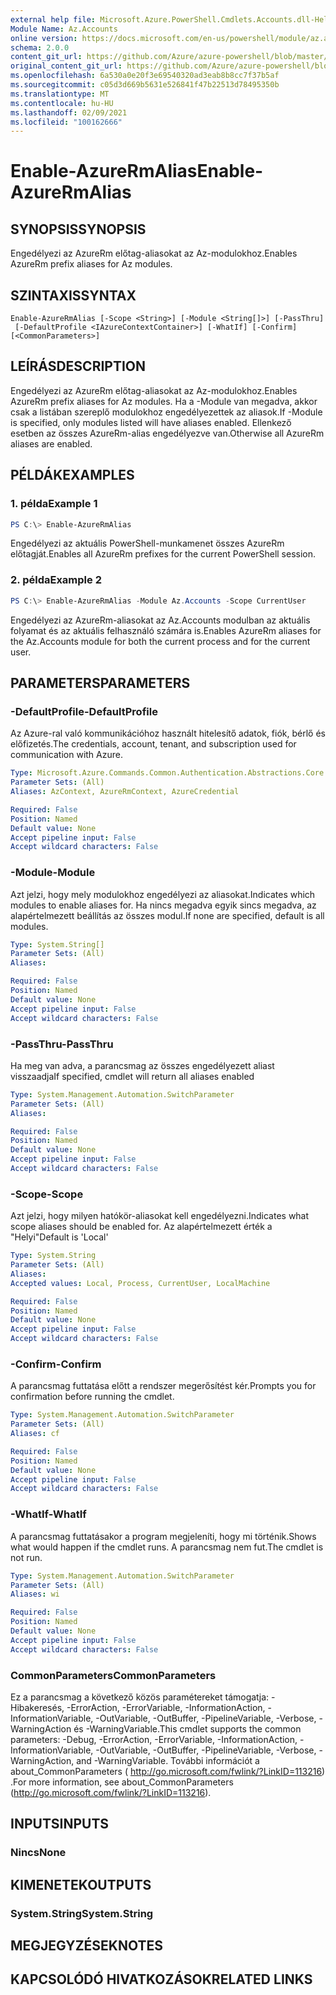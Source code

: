 ```yaml
---
external help file: Microsoft.Azure.PowerShell.Cmdlets.Accounts.dll-Help.xml
Module Name: Az.Accounts
online version: https://docs.microsoft.com/en-us/powershell/module/az.accounts/enable-azurermalias
schema: 2.0.0
content_git_url: https://github.com/Azure/azure-powershell/blob/master/src/Accounts/Accounts/help/Enable-AzureRmAlias.md
original_content_git_url: https://github.com/Azure/azure-powershell/blob/master/src/Accounts/Accounts/help/Enable-AzureRmAlias.md
ms.openlocfilehash: 6a530a0e20f3e69540320ad3eab8b8cc7f37b5af
ms.sourcegitcommit: c05d3d669b5631e526841f47b22513d78495350b
ms.translationtype: MT
ms.contentlocale: hu-HU
ms.lasthandoff: 02/09/2021
ms.locfileid: "100162666"
---
```

# <span data-ttu-id="94de8-101">Enable-AzureRmAlias</span><span class="sxs-lookup"><span data-stu-id="94de8-101">Enable-AzureRmAlias</span></span>

## <span data-ttu-id="94de8-102">SYNOPSIS</span><span class="sxs-lookup"><span data-stu-id="94de8-102">SYNOPSIS</span></span>
<span data-ttu-id="94de8-103">Engedélyezi az AzureRm előtag-aliasokat az Az-modulokhoz.</span><span class="sxs-lookup"><span data-stu-id="94de8-103">Enables AzureRm prefix aliases for Az modules.</span></span>

## <span data-ttu-id="94de8-104">SZINTAXIS</span><span class="sxs-lookup"><span data-stu-id="94de8-104">SYNTAX</span></span>

```
Enable-AzureRmAlias [-Scope <String>] [-Module <String[]>] [-PassThru]
 [-DefaultProfile <IAzureContextContainer>] [-WhatIf] [-Confirm] [<CommonParameters>]
```

## <span data-ttu-id="94de8-105">LEÍRÁS</span><span class="sxs-lookup"><span data-stu-id="94de8-105">DESCRIPTION</span></span>
<span data-ttu-id="94de8-106">Engedélyezi az AzureRm előtag-aliasokat az Az-modulokhoz.</span><span class="sxs-lookup"><span data-stu-id="94de8-106">Enables AzureRm prefix aliases for Az modules.</span></span> <span data-ttu-id="94de8-107">Ha a -Module van megadva, akkor csak a listában szereplő modulokhoz engedélyezettek az aliasok.</span><span class="sxs-lookup"><span data-stu-id="94de8-107">If -Module is specified, only modules listed will have aliases enabled.</span></span> <span data-ttu-id="94de8-108">Ellenkező esetben az összes AzureRm-alias engedélyezve van.</span><span class="sxs-lookup"><span data-stu-id="94de8-108">Otherwise all AzureRm aliases are enabled.</span></span>

## <span data-ttu-id="94de8-109">PÉLDÁK</span><span class="sxs-lookup"><span data-stu-id="94de8-109">EXAMPLES</span></span>

### <span data-ttu-id="94de8-110">1. példa</span><span class="sxs-lookup"><span data-stu-id="94de8-110">Example 1</span></span>
```powershell
PS C:\> Enable-AzureRmAlias
```

<span data-ttu-id="94de8-111">Engedélyezi az aktuális PowerShell-munkamenet összes AzureRm előtagját.</span><span class="sxs-lookup"><span data-stu-id="94de8-111">Enables all AzureRm prefixes for the current PowerShell session.</span></span>

### <span data-ttu-id="94de8-112">2. példa</span><span class="sxs-lookup"><span data-stu-id="94de8-112">Example 2</span></span>
```powershell
PS C:\> Enable-AzureRmAlias -Module Az.Accounts -Scope CurrentUser
```

<span data-ttu-id="94de8-113">Engedélyezi az AzureRm-aliasokat az Az.Accounts modulban az aktuális folyamat és az aktuális felhasználó számára is.</span><span class="sxs-lookup"><span data-stu-id="94de8-113">Enables AzureRm aliases for the Az.Accounts module for both the current process and for the current user.</span></span>

## <span data-ttu-id="94de8-114">PARAMETERS</span><span class="sxs-lookup"><span data-stu-id="94de8-114">PARAMETERS</span></span>

### <span data-ttu-id="94de8-115">-DefaultProfile</span><span class="sxs-lookup"><span data-stu-id="94de8-115">-DefaultProfile</span></span>
<span data-ttu-id="94de8-116">Az Azure-ral való kommunikációhoz használt hitelesítő adatok, fiók, bérlő és előfizetés.</span><span class="sxs-lookup"><span data-stu-id="94de8-116">The credentials, account, tenant, and subscription used for communication with Azure.</span></span>

```yaml
Type: Microsoft.Azure.Commands.Common.Authentication.Abstractions.Core.IAzureContextContainer
Parameter Sets: (All)
Aliases: AzContext, AzureRmContext, AzureCredential

Required: False
Position: Named
Default value: None
Accept pipeline input: False
Accept wildcard characters: False
```

### <span data-ttu-id="94de8-117">-Module</span><span class="sxs-lookup"><span data-stu-id="94de8-117">-Module</span></span>
<span data-ttu-id="94de8-118">Azt jelzi, hogy mely modulokhoz engedélyezi az aliasokat.</span><span class="sxs-lookup"><span data-stu-id="94de8-118">Indicates which modules to enable aliases for.</span></span>
<span data-ttu-id="94de8-119">Ha nincs megadva egyik sincs megadva, az alapértelmezett beállítás az összes modul.</span><span class="sxs-lookup"><span data-stu-id="94de8-119">If none are specified, default is all modules.</span></span>

```yaml
Type: System.String[]
Parameter Sets: (All)
Aliases:

Required: False
Position: Named
Default value: None
Accept pipeline input: False
Accept wildcard characters: False
```

### <span data-ttu-id="94de8-120">-PassThru</span><span class="sxs-lookup"><span data-stu-id="94de8-120">-PassThru</span></span>
<span data-ttu-id="94de8-121">Ha meg van adva, a parancsmag az összes engedélyezett aliast visszaadja</span><span class="sxs-lookup"><span data-stu-id="94de8-121">If specified, cmdlet will return all aliases enabled</span></span>

```yaml
Type: System.Management.Automation.SwitchParameter
Parameter Sets: (All)
Aliases:

Required: False
Position: Named
Default value: None
Accept pipeline input: False
Accept wildcard characters: False
```

### <span data-ttu-id="94de8-122">-Scope</span><span class="sxs-lookup"><span data-stu-id="94de8-122">-Scope</span></span>
<span data-ttu-id="94de8-123">Azt jelzi, hogy milyen hatókör-aliasokat kell engedélyezni.</span><span class="sxs-lookup"><span data-stu-id="94de8-123">Indicates what scope aliases should be enabled for.</span></span> <span data-ttu-id="94de8-124">Az alapértelmezett érték a "Helyi"</span><span class="sxs-lookup"><span data-stu-id="94de8-124">Default is 'Local'</span></span>

```yaml
Type: System.String
Parameter Sets: (All)
Aliases:
Accepted values: Local, Process, CurrentUser, LocalMachine

Required: False
Position: Named
Default value: None
Accept pipeline input: False
Accept wildcard characters: False
```

### <span data-ttu-id="94de8-125">-Confirm</span><span class="sxs-lookup"><span data-stu-id="94de8-125">-Confirm</span></span>
<span data-ttu-id="94de8-126">A parancsmag futtatása előtt a rendszer megerősítést kér.</span><span class="sxs-lookup"><span data-stu-id="94de8-126">Prompts you for confirmation before running the cmdlet.</span></span>

```yaml
Type: System.Management.Automation.SwitchParameter
Parameter Sets: (All)
Aliases: cf

Required: False
Position: Named
Default value: None
Accept pipeline input: False
Accept wildcard characters: False
```

### <span data-ttu-id="94de8-127">-WhatIf</span><span class="sxs-lookup"><span data-stu-id="94de8-127">-WhatIf</span></span>
<span data-ttu-id="94de8-128">A parancsmag futtatásakor a program megjeleníti, hogy mi történik.</span><span class="sxs-lookup"><span data-stu-id="94de8-128">Shows what would happen if the cmdlet runs.</span></span>
<span data-ttu-id="94de8-129">A parancsmag nem fut.</span><span class="sxs-lookup"><span data-stu-id="94de8-129">The cmdlet is not run.</span></span>

```yaml
Type: System.Management.Automation.SwitchParameter
Parameter Sets: (All)
Aliases: wi

Required: False
Position: Named
Default value: None
Accept pipeline input: False
Accept wildcard characters: False
```

### <span data-ttu-id="94de8-130">CommonParameters</span><span class="sxs-lookup"><span data-stu-id="94de8-130">CommonParameters</span></span>
<span data-ttu-id="94de8-131">Ez a parancsmag a következő közös paramétereket támogatja: -Hibakeresés, -ErrorAction, -ErrorVariable, -InformationAction, -InformationVariable, -OutVariable, -OutBuffer, -PipelineVariable, -Verbose, -WarningAction és -WarningVariable.</span><span class="sxs-lookup"><span data-stu-id="94de8-131">This cmdlet supports the common parameters: -Debug, -ErrorAction, -ErrorVariable, -InformationAction, -InformationVariable, -OutVariable, -OutBuffer, -PipelineVariable, -Verbose, -WarningAction, and -WarningVariable.</span></span> <span data-ttu-id="94de8-132">További információt a about_CommonParameters ( http://go.microsoft.com/fwlink/?LinkID=113216) .</span><span class="sxs-lookup"><span data-stu-id="94de8-132">For more information, see about_CommonParameters (http://go.microsoft.com/fwlink/?LinkID=113216).</span></span>

## <span data-ttu-id="94de8-133">INPUTS</span><span class="sxs-lookup"><span data-stu-id="94de8-133">INPUTS</span></span>

### <span data-ttu-id="94de8-134">Nincs</span><span class="sxs-lookup"><span data-stu-id="94de8-134">None</span></span>

## <span data-ttu-id="94de8-135">KIMENETEK</span><span class="sxs-lookup"><span data-stu-id="94de8-135">OUTPUTS</span></span>

### <span data-ttu-id="94de8-136">System.String</span><span class="sxs-lookup"><span data-stu-id="94de8-136">System.String</span></span>

## <span data-ttu-id="94de8-137">MEGJEGYZÉSEK</span><span class="sxs-lookup"><span data-stu-id="94de8-137">NOTES</span></span>

## <span data-ttu-id="94de8-138">KAPCSOLÓDÓ HIVATKOZÁSOK</span><span class="sxs-lookup"><span data-stu-id="94de8-138">RELATED LINKS</span></span>
